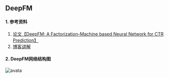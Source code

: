 ## DeepFM
#### 1. 参考资料
1. [论文【DeepFM: A Factorization-Machine based Neural Network for CTR Prediction】](https://arxiv.org/abs/1703.04247)
2. [博客讲解](https://www.jianshu.com/p/6f1c2643d31b)

#### 2. DeepFM网络结构图
![avata](https://img-blog.csdn.net/20180223115326599?watermark/2/text/aHR0cDovL2Jsb2cuY3Nkbi5uZXQvenluYXNoMg==/font/5a6L5L2T/fontsize/400/fill/I0JBQkFCMA==/dissolve/70)
